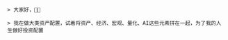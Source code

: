 ```
> 大家好，👋🏻

> 我在做大类资产配置，试着将资产、经济、宏观、量化、AI这些元素拼在一起，为了我的人生做好投资配置
```


<!--
**reftao/reftao** is a ✨ _special_ ✨ repository because its `README.md` (this file) appears on your GitHub profile.

Here are some ideas to get you started:

- 🔭 I’m currently working on ...
- 🌱 I’m currently learning ...
- 👯 I’m looking to collaborate on ...
- 🤔 I’m looking for help with ...
- 💬 Ask me about ...
- 📫 How to reach me: ...
- 😄 Pronouns: ...
- ⚡ Fun fact: ...
-->

